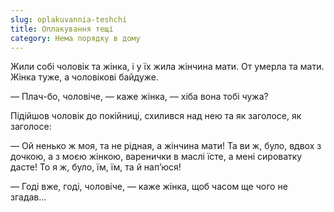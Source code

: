 ```yaml
---
slug: oplakuvannia-teshchi
title: Оплакування тещі
category: Нема порядку в дому
---
```

Жили собі чоловік та жінка, і у їх жила жінчина мати. От умерла та мати. Жінка туже, а чоловікові байдуже.

— Плач-бо, чоловіче, — каже жінка, — хіба вона тобі чужа?

Підійшов чоловік до покійниці, схилився над нею та як заголосе, як заголосе:

— Ой ненько ж моя, та не рідная, а жінчина мати! Та ви ж, було, вдвох з дочкою, а з моєю жінкою, варенички в маслі їсте, а мені сироватку дасте! То я ж, було, їм, їм, та й нап’юся!

— Годі вже, годі, чоловіче, — каже жінка, щоб часом ще чого не згадав…
